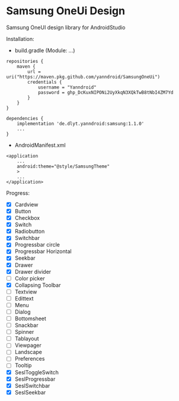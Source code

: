 # Samsung OneUi Design
Samsung OneUI design library for AndroidStudio

Installation:

- build.gradle (Module: ...)
```
repositories {
    maven {
        url = uri("https://maven.pkg.github.com/yanndroid/SamsungOneUi")
        credentials {
            username = "Yanndroid"
            password = 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
        }
    }
}

dependencies {
    implementation 'de.dlyt.yanndroid:samsung:1.1.0'
    ...   
}
```

- AndroidManifest.xml
```
<application
    ...
    android:theme="@style/SamsungTheme"
    >
    ...
</application>
```



Progress:

- [x] Cardview
- [x] Button
- [x] Checkbox
- [x] Switch 
- [x] Radiobutton
- [x] Switchbar
- [x] Progressbar circle
- [x] Progressbar Horizontal
- [x] Seekbar
- [x] Drawer
- [x] Drawer divider
- [ ] Color picker
- [x] Collapsing Toolbar
- [ ] Textview
- [ ] Edittext
- [ ] Menu
- [ ] Dialog
- [ ] Bottomsheet
- [ ] Snackbar
- [ ] Spinner
- [ ] Tablayout
- [ ] Viewpager
- [ ] Landscape 
- [ ] Preferences
- [ ] Tooltip
- [x] SeslToggleSwitch
- [x] SeslProgressbar
- [x] SeslSwitchbar
- [x] SeslSeekbar
